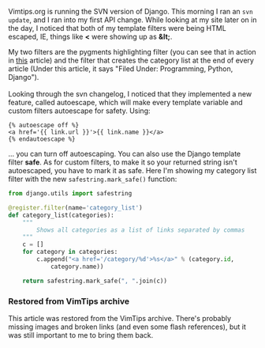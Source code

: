 <!-- :metadata:

title: Django template autoescaping
tags: Programming, Python, Django
publishedAt: 2007-11-15T23:38:50-0700
summary:


Vimtips.org is running the SVN version of Django.  This morning I ran an
<code>svn update</code>, and I ran into my first API change.  While looking at
my site later on in the day, I noticed that both of my template filters were
being HTML escaped, IE, things like <b>&lt;</b> were showing up as
<b>&amp;lt;</b>...

-->

Vimtips.org is running the SVN version of Django.  This morning I ran an
<code>svn update</code>, and I ran into my first API change.  While looking at
my site later on in the day, I noticed that both of my template filters were
being HTML escaped, IE, things like <b>&lt;</b> were showing up as
<b>&amp;lt;</b>.<br>

My two filters are the pygments highlighting filter (you can see that in action
in <a href='/1'>this</a> article) and the filter that creates the category list
at the end of every article (Under this article, it says "Filed Under:
Programming, Python, Django").<br><br>
 Looking through the svn changelog, I
noticed that they implemented a new feature, called autoescape, which will make
every template variable and custom filters autoescape for safety.  Using:

```jinja
{% autoescape off %}
<a href='{{ link.url }}'>{{ link.name }}</a>
{% endautoescape %}
```

... you can turn off autoescaping.  You can also use the Django template filter
<b>safe</b>.  As for custom filters, to make it so your returned string isn't
autoescaped, you have to mark it as safe.  Here I'm showing my category list
filter with the new `safestring.mark_safe()` function:<br />

```python
from django.utils import safestring

@register.filter(name='category_list')
def category_list(categories):
    """
        Shows all categories as a list of links separated by commas
    """
    c = []
    for category in categories:
        c.append("<a href='/category/%d'>%s</a>" % (category.id,
            category.name))

    return safestring.mark_safe(", ".join(c))
```

<div class="restored-from-archive">
  <h3>Restored from VimTips archive</h3>
  <p>
  This article was restored from the VimTips archive. There's probably
  missing images and broken links (and even some flash references), but it
  was still important to me to bring them back.
  </p>
</div>
